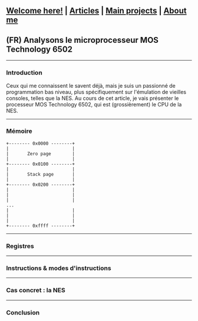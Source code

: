 ## [Welcome here!](https://vpenando.github.io) | [Articles](https://vpenando.github.io/articles.html) | [Main projects](https://vpenando.github.io/projects.html) | [About me](https://vpenando.github.io/about.html)

## (FR) Analysons le microprocesseur MOS Technology 6502

---

### Introduction
Ceux qui me connaissent le savent déjà, mais je suis un passionné de programmation bas niveau, plus spécifiquement sur l'émulation de vieilles consoles, telles que la NES.
Au cours de cet article, je vais présenter le processeur MOS Technology 6502, qui est (grossièrement) le CPU de la NES.

---

### Mémoire
```
+-------- 0x0000 --------+
|                        |
|       Zero page        |
|                        |
+-------- 0x0100 --------+
|                        |
|       Stack page       |
|                        |
+-------- 0x0200 --------+
|                        |
|                        |
|                        |
...
|                        |
|                        |
|                        |
+-------- 0xffff --------+
```

---

### Registres

---

### Instructions & modes d'instructions

---

### Cas concret : la NES

---

### Conclusion
